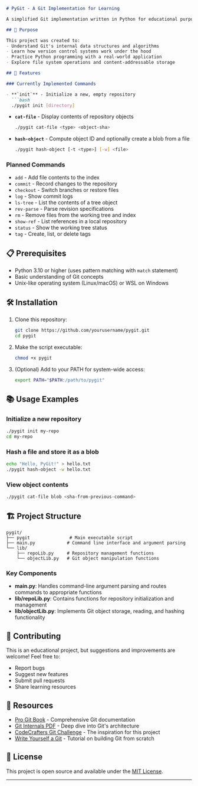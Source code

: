 ```markdown
# PyGit - A Git Implementation for Learning

A simplified Git implementation written in Python for educational purposes. This project is based on the [CodeCrafters](https://codecrafters.io/) Git challenge and aims to understand the internals of Git by building core functionality from scratch.

## 🎯 Purpose

This project was created to:
- Understand Git's internal data structures and algorithms
- Learn how version control systems work under the hood
- Practice Python programming with a real-world application
- Explore file system operations and content-addressable storage

## 🚀 Features

### Currently Implemented Commands

- **`init`** - Initialize a new, empty repository
  ```bash
  ./pygit init [directory]
  ```

- **`cat-file`** - Display contents of repository objects
  ```bash
  ./pygit cat-file <type> <object-sha>
  ```

- **`hash-object`** - Compute object ID and optionally create a blob from a file
  ```bash
  ./pygit hash-object [-t <type>] [-w] <file>
  ```

### Planned Commands
- `add` - Add file contents to the index
- `commit` - Record changes to the repository
- `checkout` - Switch branches or restore files
- `log` - Show commit logs
- `ls-tree` - List the contents of a tree object
- `rev-parse` - Parse revision specifications
- `rm` - Remove files from the working tree and index
- `show-ref` - List references in a local repository
- `status` - Show the working tree status
- `tag` - Create, list, or delete tags

## 📋 Prerequisites

- Python 3.10 or higher (uses pattern matching with `match` statement)
- Basic understanding of Git concepts
- Unix-like operating system (Linux/macOS) or WSL on Windows

## 🛠️ Installation

1. Clone this repository:
   ```bash
   git clone https://github.com/yourusername/pygit.git
   cd pygit
   ```

2. Make the script executable:
   ```bash
   chmod +x pygit
   ```

3. (Optional) Add to your PATH for system-wide access:
   ```bash
   export PATH="$PATH:/path/to/pygit"
   ```

## 📚 Usage Examples

### Initialize a new repository
```bash
./pygit init my-repo
cd my-repo
```

### Hash a file and store it as a blob
```bash
echo "Hello, PyGit!" > hello.txt
./pygit hash-object -w hello.txt
```

### View object contents
```bash
./pygit cat-file blob <sha-from-previous-command>
```

## 🏗️ Project Structure

```
pygit/
├── pygit               # Main executable script
├── main.py            # Command line interface and argument parsing
└── lib/
    ├── repoLib.py     # Repository management functions
    └── objectLib.py   # Git object manipulation functions
```

### Key Components

- **main.py**: Handles command-line argument parsing and routes commands to appropriate functions
- **lib/repoLib.py**: Contains functions for repository initialization and management
- **lib/objectLib.py**: Implements Git object storage, reading, and hashing functionality

## 🤝 Contributing

This is an educational project, but suggestions and improvements are welcome! Feel free to:
- Report bugs
- Suggest new features
- Submit pull requests
- Share learning resources

## 📖 Resources

- [Pro Git Book](https://git-scm.com/book/en/v2) - Comprehensive Git documentation
- [Git Internals PDF](https://github.com/pluralsight/git-internals-pdf) - Deep dive into Git's architecture
- [CodeCrafters Git Challenge](https://codecrafters.io/challenges/git) - The inspiration for this project
- [Write Yourself a Git](https://wyag.thb.lt/) - Tutorial on building Git from scratch

## 📝 License

This project is open source and available under the [MIT License](LICENSE).

---
